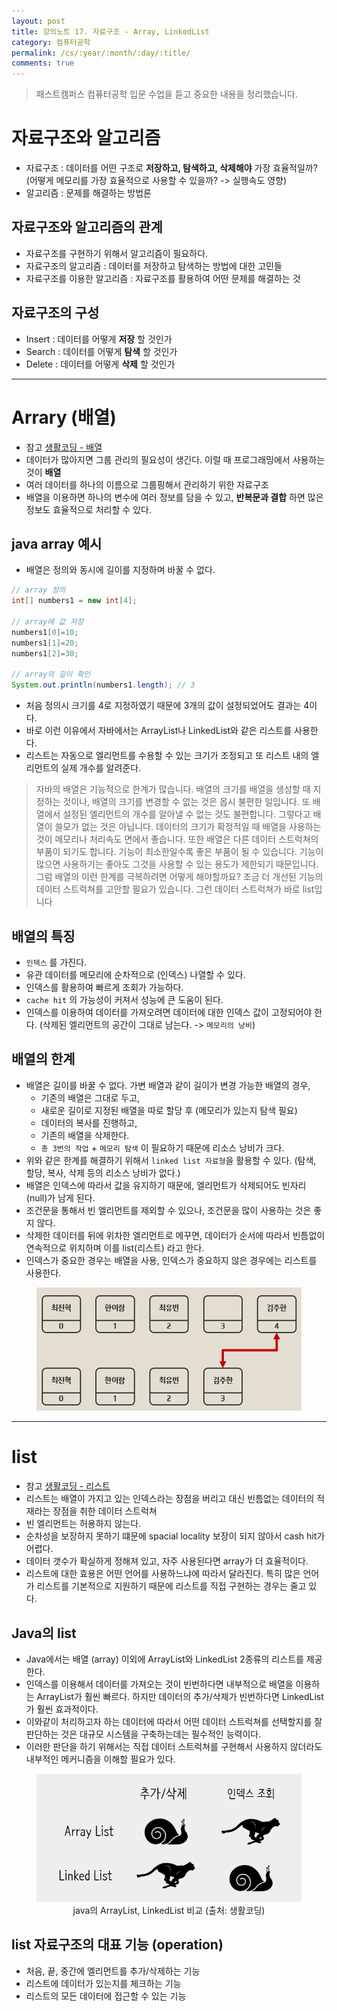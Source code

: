 ```yaml
---
layout: post
title: 강의노트 17. 자료구조 - Array, LinkedList
category: 컴퓨터공학
permalink: /cs/:year/:month/:day/:title/
comments: true
---
```

> 패스트캠퍼스 컴퓨터공학 입문 수업을 듣고 중요한 내용을 정리했습니다.

# 자료구조와 알고리즘
- 자료구조 : 데이터를 어떤 구조로 **저장하고, 탐색하고, 삭제해야** 가장 효율적일까?
  (어떻게 메모리를 가장 효율적으로 사용할 수 있을까? -> 실행속도 영향)
- 알고리즘 : 문제를 해결하는 방법론

## 자료구조와 알고리즘의 관계  
- 자료구조를 구현하기 위해서 알고리즘이 필요하다.
- 자료구조의 알고리즘 : 데이터를 저장하고 탐색하는 방법에 대한 고민들
- 자료구조를 이용한 알고리즘 : 자료구조를 활용하여 어떤 문제를 해결하는 것

## 자료구조의 구성
- Insert : 데이터를 어떻게 **저장** 할 것인가
- Search : 데이터를 어떻게 **탐색** 할 것인가
- Delete : 데이터를 어떻게 **삭제** 할 것인가

---

# Arrary (배열)
- 참고 [생활코딩 - 배열](https://opentutorials.org/module/1335/8677)
- 데이터가 많아지면 그룹 관리의 필요성이 생긴다. 이럴 때 프로그래밍에서 사용하는 것이 **배열**
- 여러 데이터를 하나의 이름으로 그룹핑해서 관리하기 위한 자료구조
- 배열을 이용하면 하나의 변수에 여러 정보를 담을 수 있고, **반복문과 결합** 하면 많은 정보도 효율적으로 처리할 수 있다.


## java array 예시
- 배열은 정의와 동시에 길이를 지정하며 바꿀 수 없다.

```java
// array 정의
int[] numbers1 = new int[4];

// array에 값 저장
numbers1[0]=10;
numbers1[1]=20;
numbers1[2]=30;

// array의 길이 확인
System.out.println(numbers1.length); // 3
```
- 처음 정의시 크기를 4로 지정하였기 때문에 3개의 값이 설정되었어도 결과는 4이다.
- 바로 이런 이유에서 자바에서는 ArrayList나 LinkedList와 같은 리스트를 사용한다.
- 리스트는 자동으로 엘리먼트를 수용할 수 있는 크기가 조정되고 또 리스트 내의 엘리먼트의 실제 개수를 알려준다.

> 자바의 배열은 기능적으로 한계가 많습니다. 배열의 크기를 배열을 생성할 때 지정하는 것이나, 배열의 크기를 변경할 수 없는 것은 몹시 불편한 일입니다. 또 배열에서 설정된 엘리먼트의 개수를 알아낼 수 없는 것도 불편합니다. 그렇다고 배열이 쓸모가 없는 것은 아닙니다. 데이터의 크기가 확정적일 때 배열을 사용하는 것이 메모리나 처리속도 면에서 좋습니다. 또한 배열은 다른 데이터 스트럭쳐의 부품이 되기도 합니다. 기능이 최소한일수록 좋은 부품이 될 수 있습니다. 기능이 많으면 사용하기는 좋아도 그것을 사용할 수 있는 용도가 제한되기 때문입니다.
그럼 배열의 이런 한계를 극복하려면 어떻게 해야할까요? 조금 더 개선된 기능의 데이터 스트럭쳐를 고안할 필요가 있습니다. 그런 데이터 스트럭쳐가 바로 list입니다

## 배열의 특징
- `인덱스` 를 가진다.
- 유관 데이터를 메모리에 순차적으로 (인덱스) 나열할 수 있다.
- 인덱스를 활용하여 빠르게 조회가 가능하다.
- `cache hit` 의 가능성이 커져서 성능에 큰 도움이 된다.
- 인덱스를 이용하여 데이터를 가져오려면 데이터에 대한 인덱스 값이 고정되어야 한다. (삭제된 엘리먼트의 공간이 그대로 남는다. -> `메모리의 낭비`)


## 배열의 한계
- 배열은 길이를 바꿀 수 없다. 가변 배열과 같이 길이가 변경 가능한 배열의 경우,
  - 기존의 배열은 그대로 두고,
  - 새로운 길이로 지정된 배열을 따로 할당 후 (메모리가 있는지 탐색 필요)
  - 데이터의 복사를 진행하고,
  - 기존의 배열을 삭제한다.
  - `총 3번의 작업` +  `메모리 탐색` 이 필요하기 때문에 리소스 낭비가 크다.
- 위와 같은 한계를 해결하기 위해서 `linked list 자료형`을 활용할 수 있다. (탐색, 할당, 복사, 삭제 등의 리소스 낭비가 없다.)
- 배열은 인덱스에 따라서 값을 유지하기 때문에, 엘리먼트가 삭제되어도 빈자리(null)가 남게 된다.
- 조건문을 통해서 빈 엘리먼트를 제외할 수 있으나, 조건문을 많이 사용하는 것은 좋지 않다.
- 삭제한 데이터를 뒤에 위차한 엘리먼트로 메꾸면, 데이터가 순서에 따라서 빈틈없이 연속적으로 위치하며 이를 list(리스트) 라고 한다.
- 인덱스가 중요한 경우는 배열을 사용, 인덱스가 중요하지 않은 경우에는 리스트를 사용한다.


<center>
 <figure>
 <img src="/assets/post-img/cs/array.gif" alt="views">
 <figcaption></figcaption>
 </figure>
 </center>

---

# list
- 참고 [생활코딩 - 리스트](https://opentutorials.org/module/1335/8636)
- 리스트는 배열이 가지고 있는 인덱스라는 장점을 버리고 대신 빈틈없는 데이터의 적재라는 장점을 취한 데이터 스트럭쳐
- 빈 엘리먼트는 허용하지 않는다.
- 순차성을 보장하지 못하기 떄문에 spacial locality 보장이 되지 않아서 cash hit가 어렵다.
- 데이터 갯수가 확실하게 정해져 있고, 자주 사용된다면 array가 더 효율적이다.
- 리스트에 대한 효용은 어떤 언어를 사용하느냐에 따라서 달라진다. 특히 많은 언어가 리스트를 기본적으로 지원하기 때문에 리스트를 직접 구현하는 경우는 줄고 있다.

## Java의 list
- Java에서는 배열 (array) 이외에 ArrayList와 LinkedList 2종류의 리스트를 제공한다.
- 인덱스를 이용해서 데이터를 가져오는 것이 빈번하다면 내부적으로 배열을 이용하는 ArrayList가 훨씬 빠르다. 하지만 데이터의 추가/삭제가 빈번하다면 LinkedList가 훨씬 효과적이다.
- 이와같이 처리하고자 하는 데이터에 따라서 어떤 데이터 스트럭쳐를 선택할지를 잘 판단하는 것은 대규모 시스템을 구축하는데는 필수적인 능력이다.  
- 이러한 판단을 하기 위해서는 직접 데이터 스트럭쳐를 구현해서 사용하지 않더라도 내부적인 메커니즘을 이해할 필요가 있다.

<center>
<figure>
<img src="/assets/post-img/cs/list.png" alt="views">
<figcaption>java의 ArrayList, LinkedList 비교 (출처: 생활코딩)</figcaption>
</figure>
</center>


## list 자료구조의 대표 기능 (operation)
- 처음, 끝, 중간에 엘리먼트를 추가/삭제하는 기능
- 리스트에 데이터가 있는지를 체크하는 기능
- 리스트의 모든 데이터에 접근할 수 있는 기능
